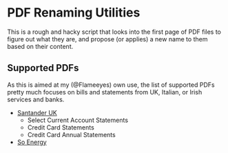 <!--
SPDX-FileCopyrightText: 2020 Diego Elio Pettenò

SPDX-License-Identifier: MIT
-->

# PDF Renaming Utilities

This is a rough and hacky script that looks into the first page of PDF files to figure out
what they are, and propose (or applies) a new name to them based on their content.

## Supported PDFs

As this is aimed at my (@Flameeyes) own use, the list of supported PDFs pretty much
focuses on bills and statements from UK, Italian, or Irish services and banks.

 * [Santander UK](https://www.santander.co.uk)
   - Select Current Account Statements
   - Credit Card Statements
   - Credit Card Annual Statements
 * [So Energy](https://www.so.energy/)
